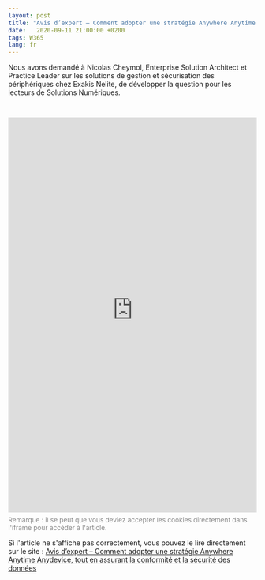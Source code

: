 ```yaml
---
layout: post
title: "Avis d’expert – Comment adopter une stratégie Anywhere Anytime Anydevice, tout en assurant la conformité et la sécurité des données"
date:   2020-09-11 21:00:00 +0200
tags: W365
lang: fr
---
```

Nous avons demandé à Nicolas Cheymol, Enterprise Solution Architect et Practice Leader
 sur les solutions de gestion et sécurisation des périphériques chez Exakis Nelite, de
 développer la question pour les lecteurs de Solutions Numériques.

<iframe src="https://www.solutions-numeriques.com/avis-dexpert-comment-adopter-une-strategie-anywhere-anytime-anydevice-tout-en-assurant-la-conformite-et-la-securite-des-donnees/" width="100%" height="800" style="border:none; margin-top:2em;" title="Lire l'article sur Solutions Numériques"></iframe>

<p style="margin-top:0.5em; color:#888; font-size:0.95em;">Remarque : il se peut que vous deviez accepter les cookies directement dans l'iframe pour accéder à l'article.</p>

<p style="margin-top:1em;">Si l'article ne s'affiche pas correctement, vous pouvez le lire directement sur le site :
<a href="https://www.solutions-numeriques.com/avis-dexpert-comment-adopter-une-strategie-anywhere-anytime-anydevice-tout-en-assurant-la-conformite-et-la-securite-des-donnees/" target="_blank" rel="noopener">Avis d’expert – Comment adopter une stratégie Anywhere Anytime Anydevice, tout en assurant la conformité et la sécurité des données</a></p>


